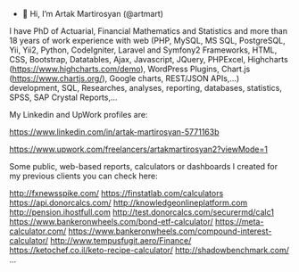 - 👋 Hi, I’m Artak Martirosyan (@artmart)

I have PhD of Actuarial, Financial Mathematics and Statistics and more than 18 years of work experience with 
web (PHP, MySQL, MS SQL, PostgreSQL, Yii, Yii2, Python, CodeIgniter, Laravel and Symfony2 Frameworks, HTML, CSS, Bootstrap, Datatables, 
Ajax, Javascript, JQuery, PHPExcel, Highcharts (https://www.highcharts.com/demo), WordPress Plugins, Chart.js (https://www.chartjs.org/), 
Google charts, REST/JSON APIs,...) development, SQL, Researches, analyses, reporting, databases, statistics, SPSS, SAP Crystal Reports,...

My Linkedin and UpWork profiles are:

https://www.linkedin.com/in/artak-martirosyan-5771163b

https://www.upwork.com/freelancers/artakmartirosyan2?viewMode=1 

Some public, web-based reports, calculators or dashboards I created for my previous clients you can check here:

http://fxnewsspike.com/
https://finstatlab.com/calculators
https://api.donorcalcs.com/
http://knowledgeonlineplatform.com
http://pension.ihostfull.com
http://test.donorcalcs.com/securermd/calc1
https://www.bankeronwheels.com/bond-etf-calculator/
https://meta-calculator.com/
https://www.bankeronwheels.com/compound-interest-calculator/
http://www.tempusfugit.aero/Finance/
https://ketochef.co.il/keto-recipe-calculator/
http://shadowbenchmark.com/
...
